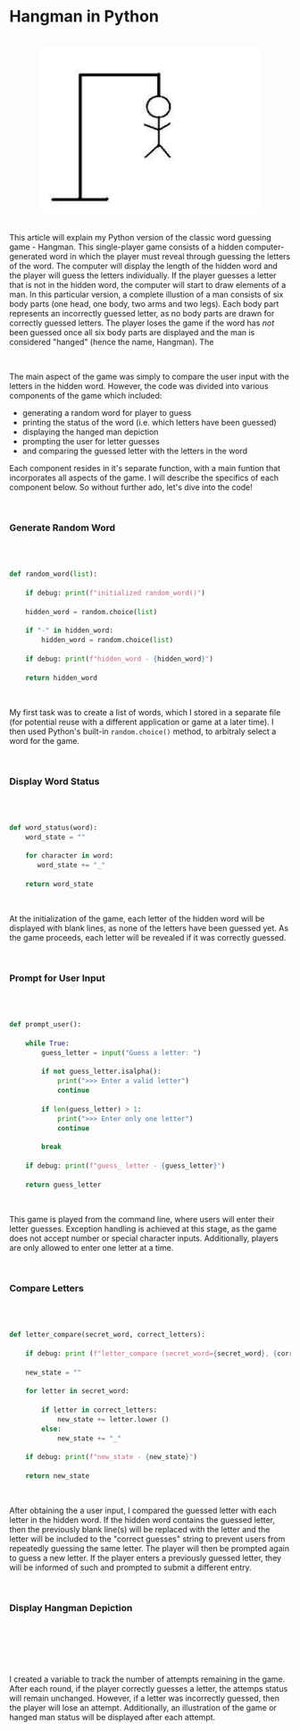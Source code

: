 # Hangman in Python  
<br>             

<div align="center">
<img style="float: block; margin: 0" width="400" height="300" src="images/hangman.png"> 
</div>

<br>             

This article will explain my Python version of the classic word guessing game - Hangman. This single-player game consists of a hidden computer-generated word in which the player must reveal through guessing the letters of the word. The computer will display the length of the hidden word and the player will guess the letters individually. If the player guesses a letter that is not in the hidden word, the computer will start to draw elements of a man. In this particular version, a complete illustion of a man consists of six body parts (one head, one body, two arms and two legs). Each body part represents an incorrectly guessed letter, as no body parts are drawn for correctly guessed letters. The player loses the game if the word has *not* been guessed once all six body parts are displayed and the man is considered "hanged" (hence the name, Hangman). The

<br>

The main aspect of the game was simply to compare the user input with the letters in the hidden word. However, the code was divided into various components of the game which included:

- generating a random word for player to guess
- printing the status of the word (i.e. which letters have been guessed)
- displaying the hanged man depiction
- prompting the user for letter guesses
- and comparing the guessed letter with the letters in the word
  
Each component resides in it's separate function, with a main funtion that incorporates all aspects of the game. I will describe the specifics of each component below. So without further ado, let's dive into the code!

<br>

### Generate Random Word
<br>

```python

def random_word(list):

    if debug: print(f"initialized random_word()")

    hidden_word = random.choice(list)

    if "-" in hidden_word:
        hidden_word = random.choice(list)

    if debug: print(f"hidden_word - {hidden_word}")

    return hidden_word

```
<br>

My first task was to create a list of words, which I stored in a separate file (for potential reuse with a different application or game at a later time). I then used Python's built-in ```random.choice()``` method, to arbitraly select a word for the game.  

<br>

### Display Word Status
<br>

```python

def word_status(word):
    word_state = ""

    for character in word:
       word_state += "_" 

    return word_state

```
<br>

At the initialization of the game, each letter of the hidden word will be displayed with blank lines, as none of the letters have been guessed yet. As the game proceeds, each letter will be revealed if it was correctly guessed. 

<br>

### Prompt for User Input
<br>

```python

def prompt_user():

    while True: 
        guess_letter = input("Guess a letter: ")

        if not guess_letter.isalpha():
            print(">>> Enter a valid letter")
            continue

        if len(guess_letter) > 1:
            print(">>> Enter only one letter")
            continue

        break

    if debug: print(f"guess_ letter - {guess_letter}")

    return guess_letter

```
<br>

This game is played from the command line, where users will enter their letter guesses. Exception handling is achieved at this stage, as the game does not accept number or special character inputs. Additionally, players are only allowed to enter one letter at a time.

<br>

### Compare Letters 
<br>

```python

def letter_compare(secret_word, correct_letters):

    if debug: print (f"letter_compare (secret_word={secret_word}, {correct_letters})")

    new_state = ""

    for letter in secret_word:

        if letter in correct_letters:
            new_state += letter.lower ()
        else:
            new_state += "_"

    if debug: print(f"new_state - {new_state}")

    return new_state

```
<br>

After obtaining the a user input, I compared the guessed letter with each letter in the hidden word. If the hidden word contains the guessed letter, then the previously blank line(s) will be replaced with the letter and the letter will be included to the "correct guesses" string to prevent users from repeatedly guessing the same letter. The player will then be prompted again to guess a new letter. If the player enters a previously guessed letter, they will be informed of such and prompted to submit a different entry. 

<br>

### Display Hangman Depiction 
<br>

```python



```
<br>

I created a variable to track the number of attempts remaining in the game. After each round, if the player correctly guesses a letter, the attemps status will remain unchanged. However, if a letter was incorrectly guessed, then the player will lose an attempt. Additionally, an illustration of the game or hanged man status will be displayed after each attempt. 

<br>